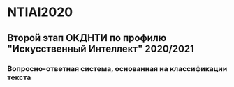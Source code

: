 # NTIAI2020
## Второй этап ОКДНТИ по профилю "Искусственный Интеллект" 2020/2021
### Вопросно-ответная система, основанная на классификации текста
